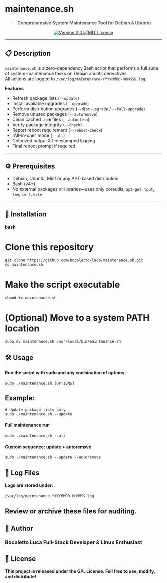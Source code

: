 # maintenance.sh

> **Comprehensive System Maintenance Tool for Debian & Ubuntu**

<p align="center">
  <a href="https://github.com/bocaletto-luca/maintenance.sh/blob/main/maintenance.sh">
    <img src="https://img.shields.io/badge/version-2.0-blue.svg" alt="Version 2.0" />
  </a>
  <a href="https://github.com/bocaletto-luca/maintenance.sh/blob/main/LICENSE">
    <img src="https://img.shields.io/badge/license-MIT-green.svg" alt="MIT License" />
  </a>
</p>

---

## 📋 Description

`maintenance.sh` is a zero-dependency Bash script that performs a full suite of system-maintenance tasks on Debian and its derivatives.  
All actions are logged to `/var/log/maintenance-YYYYMMDD-HHMMSS.log`.  

**Features**  
- Refresh package lists (`--update`)  
- Install available upgrades (`--upgrade`)  
- Perform distribution upgrades (`--dist-upgrade` / `--full-upgrade`)  
- Remove unused packages (`--autoremove`)  
- Clean cached `.deb` files (`--autoclean`)  
- Verify package integrity (`--check`)  
- Report reboot requirement (`--reboot-check`)  
- “All-in-one” mode (`--all`)  
- Colorized output & timestamped logging  
- Final reboot prompt if required  

---

## ⚙️ Prerequisites

- Debian, Ubuntu, Mint or any APT-based distribution  
- Bash (v4+)  
- No external packages or libraries—uses only coreutils, `apt-get`, `tput`, `tee`, `curl`, `date`

---

## 🚀 Installation

#### bash
# Clone this repository
    git clone https://github.com/bocaletto-luca/maintenance.sh.git
    cd maintenance.sh

# Make the script executable
    chmod +x maintenance.sh

# (Optional) Move to a system PATH location
    sudo mv maintenance.sh /usr/local/bin/maintenance.sh

## 🛠️ Usage

#### Run the script with sudo and any combination of options:

    sudo ./maintenance.sh [OPTIONS]

## Example:

    # Update package lists only
    sudo ./maintenance.sh --update

#### Full maintenance run
    sudo ./maintenance.sh --all

#### Custom sequence: update + autoremove
    sudo ./maintenance.sh --update --autoremove

## 📂 Log Files

#### Logs are stored under:
    /var/log/maintenance-YYYYMMDD-HHMMSS.log

## Review or archive these files for auditing.

## 👤 Author

### Bocaletto Luca Full-Stack Developer & Linux Enthusiast

## 📄 License

#### This project is released under the GPL License. Fell free to use, modify, and distribute! 
